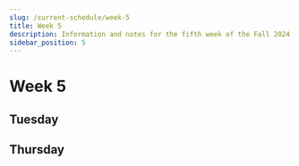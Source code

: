 ```yaml
---
slug: /current-schedule/week-5
title: Week 5
description: Information and notes for the fifth week of the Fall 2024 semester for the UMass Lowell Cloud Computing Club.
sidebar_position: 5
---
```


# Week 5

## Tuesday

## Thursday

